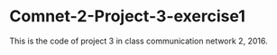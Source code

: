 # Comnet-2-Project-3-exercise1
This is the code of project 3 in class communication network 2, 2016.
